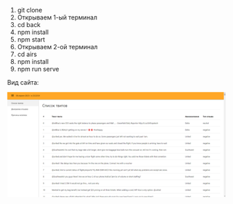 1. git clone
2. Открываем 1-ый терминал
2. cd back
3. npm install
4. npm start
5. Открываем 2-ой терминал
5. cd airs
6. npm install
8. npm run serve

Вид сайта:

![Vue example](https://github.com/gorshoklive/TestVue/blob/main/VueDraw.png)
